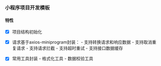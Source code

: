 ### 小程序项目开发模板

#### 特性
- [x] 项目结构初始化
- [x] 请求基于axios-miniprogram封装：
      - 支持转换请求和响应数据
      - 支持取消重复请求
      - 支持请求拦截
      - 支持超时重试
      - 支持接口数据缓存
- [x] 常用工具封装
      - 格式化工具
      - 数据校验工具
      

